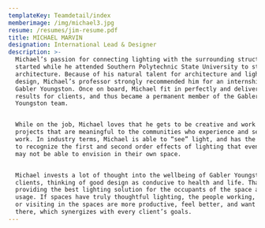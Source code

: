 ```yaml
---
templateKey: Teamdetail/index
memberimage: /img/michael3.jpg
resume: /resumes/jim-resume.pdf
title: MICHAEL MARVIN
designation: International Lead & Designer
description: >-
  Michael’s passion for connecting lighting with the surrounding structure
  started while he attended Southern Polytechnic State University to study
  architecture. Because of his natural talent for architecture and lighting
  design, Michael’s professor strongly recommended him for an internship with
  Gabler Youngston. Once on board, Michael fit in perfectly and delivered great
  results for clients, and thus became a permanent member of the Gabler
  Youngston team.


  While on the job, Michael loves that he gets to be creative and work on
  projects that are meaningful to the communities who experience and see his
  work. In industry terms, Michael is able to “see” light, and has the ability
  to recognize the first and second order effects of lighting that even clients
  may not be able to envision in their own space.


  Michael invests a lot of thought into the wellbeing of Gabler Youngston’s
  clients, thinking of good design as conducive to health and life. That means
  providing the best lighting solution for the occupants of the space and its’
  usage. If spaces have truly thoughtful lighting, the people working, living,
  or visiting in the spaces are more productive, feel better, and want to stay
  there, which synergizes with every client’s goals.
---
```



